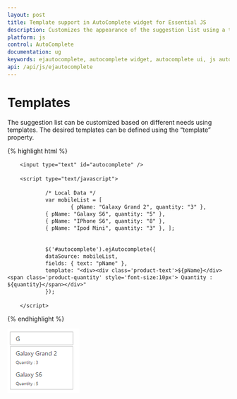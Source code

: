 ```yaml
---
layout: post
title: Template support in AutoComplete widget for Essential JS
description: Customizes the appearance of the suggestion list using a template
platform: js
control: AutoComplete
documentation: ug
keywords: ejautocomplete, autocomplete widget, autocomplete ui, js autocomplete, jquery autocomplete, web autocomplete, ej autocomplete, essential javascript autocomplete,
api: /api/js/ejautocomplete
---
```


# Templates

The suggestion list can be customized based on different needs using templates. The desired templates can be defined using the “template” property.

{% highlight html %}

        
        <input type="text" id="autocomplete" />
        
        <script type="text/javascript">
        
                /* Local Data */
                var mobileList = [
                        { pName: "Galaxy Grand 2", quantity: "3" },
                { pName: "Galaxy S6", quantity: "5" },
                { pName: "IPhone S6", quantity: "8" },
                { pName: "Ipod Mini", quantity: "3" }, ];
        
        
                $('#autocomplete').ejAutocomplete({
                dataSource: mobileList,
                fields: { text: "pName" },
                template: "<div><div class='product-text'>${pName}</div> <span class='product-quantity' style='font-size:10px'> Quantity : ${quantity}</span></div>"
                });
        
        </script>
        


{% endhighlight %}



![AutoComplete-Template](template_images\template_img1.png)



